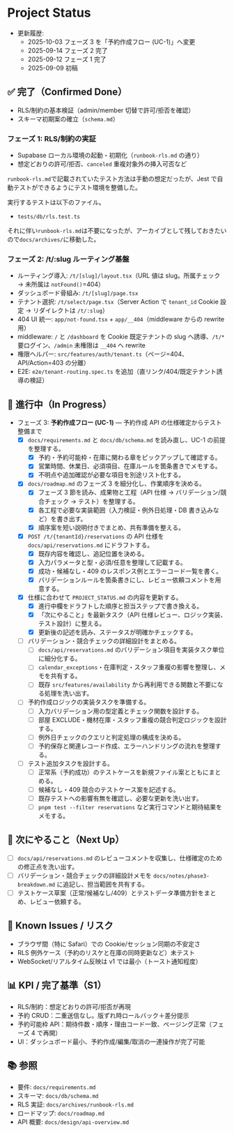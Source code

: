 # Project Status

- 更新履歴:
  - 2025-10-03 フェーズ 3 を「予約作成フロー (UC-1)」へ変更
  - 2025-09-14 フェーズ 2 完了
  - 2025-09-12 フェーズ 1 完了
  - 2025-09-09 初稿

## ✅ 完了（Confirmed Done）

- RLS/制約の基本検証（admin/member 切替で許可/拒否を確認）
- スキーマ初期案の確立（`schema.md`）

### フェーズ 1: **RLS/制約の実証**

- Supabase ローカル環境の起動・初期化（`runbook-rls.md` の通り）
- 想定どおりの許可/拒否、`canceled` 重複対象外の挿入可否など

`runbook-rls.md`で記載されていたテスト方法は手動の想定だったが、Jest で自動テストができるようにテスト環境を整備した。

実行するテストは以下のファイル。

- `tests/db/rls.test.ts`

それに伴い`runbook-rls.md`は不要になったが、アーカイブとして残しておきたいので`docs/archives/`に移動した。

### フェーズ 2: **/t/:slug ルーティング基盤**

- ルーティング導入: `/t/[slug]/layout.tsx`（URL 値は slug。所属チェック → 未所属は `notFound()`=404）
- ダッシュボード骨組み: `/t/[slug]/page.tsx`
- テナント選択: `/t/select/page.tsx`（Server Action で `tenant_id` Cookie 設定 → リダイレクトは `/t/:slug`）
- 404 UI 統一: `app/not-found.tsx` + `app/__404`（middleware からの rewrite 用）
- middleware: `/` と `/dashboard` を Cookie 既定テナントの slug へ誘導、`/t/*` 要ログイン、`/admin` 未権限は `__404` へ rewrite
- 権限ヘルパー: `src/features/auth/tenant.ts`（ページ=404、API/Action=403 の分離）
- E2E: `e2e/tenant-routing.spec.ts` を追加（直リンク/404/既定テナント誘導の検証）

## 🚧 進行中（In Progress）

- フェーズ 3: **予約作成フロー (UC-1)** — 予約作成 API の仕様確定からテスト整備まで
  - [x] `docs/requirements.md` と `docs/db/schema.md` を読み直し、UC-1 の前提を整理する。
    - [x] 予約・予約可能枠・在庫に関わる章をピックアップして確認する。
    - [x] 営業時間、休業日、必須項目、在庫ルールを箇条書きでメモする。
    - [x] 不明点や追加確認が必要な項目を別途リスト化する。
  - [x] `docs/roadmap.md` のフェーズ 3 を細分化し、作業順序を決める。
    - [x] フェーズ 3 節を読み、成果物と工程（API 仕様 → バリデーション/競合チェック → テスト）を整理する。
    - [x] 各工程で必要な実装範囲（入力検証・例外日処理・DB 書き込みなど）を書き出す。
    - [x] 順序案を短い説明付きでまとめ、共有準備を整える。
  - [x] `POST /t/{tenantId}/reservations` の API 仕様を `docs/api/reservations.md` にドラフトする。
    - [x] 既存内容を確認し、追記位置を決める。
    - [x] 入力パラメータと型・必須/任意を整理して記載する。
    - [x] 成功・候補なし・409 のレスポンス例とエラーコード一覧を書く。
    - [x] バリデーションルールを箇条書きにし、レビュー依頼コメントを用意する。
  - [x] 仕様に合わせて `PROJECT_STATUS.md` の内容を更新する。
    - [x] 進行中欄をドラフトした順序と担当ステップで書き換える。
    - [x] 「次にやること」を最新タスク（API 仕様レビュー、ロジック実装、テスト設計）に整える。
    - [x] 更新後の記述を読み、ステータスが明確かチェックする。
  - [ ] バリデーション・競合チェックの詳細設計をまとめる。
    - [ ] `docs/api/reservations.md` のバリデーション項目を実装タスク単位に細分化する。
    - [ ] `calendar_exceptions`・在庫判定・スタッフ重複の影響を整理し、メモを共有する。
    - [ ] 既存 `src/features/availability` から再利用できる関数と不要になる処理を洗い出す。
  - [ ] 予約作成ロジックの実装タスクを準備する。
    - [ ] 入力バリデーション用の型定義とチェック関数を設計する。
    - [ ] 部屋 EXCLUDE・機材在庫・スタッフ重複の競合判定ロジックを設計する。
    - [ ] 例外日チェックのクエリと判定処理の構成を決める。
    - [ ] 予約保存と関連レコード作成、エラーハンドリングの流れを整理する。
  - [ ] テスト追加タスクを設計する。
    - [ ] 正常系（予約成功）のテストケースを新規ファイル案とともにまとめる。
    - [ ] 候補なし・409 競合のテストケース案を記述する。
    - [ ] 既存テストへの影響有無を確認し、必要な更新を洗い出す。
    - [ ] `pnpm test --filter reservations` など実行コマンドと期待結果をメモする。

## 📝 次にやること（Next Up）

- [ ] `docs/api/reservations.md` のレビューコメントを収集し、仕様確定のための修正点を洗い出す。
- [ ] バリデーション・競合チェックの詳細設計メモを `docs/notes/phase3-breakdown.md` に追記し、担当範囲を共有する。
- [ ] テストケース草案（正常/候補なし/409）とテストデータ準備方針をまとめ、レビュー依頼する。

## 🐞 Known Issues / リスク

- ブラウザ間（特に Safari）での Cookie/セッション同期の不安定さ
- RLS 例外ケース（予約のリスケと在庫の同時更新など）未テスト
- WebSocket/リアルタイム反映は v1 では最小（トースト通知程度）

## 📊 KPI / 完了基準（S1）

- RLS/制約：想定どおりの許可/拒否が再現
- 予約 CRUD：二重送信なし。版ずれ時ロールバック＋差分提示
- 予約可能枠 API：期待件数・順序・理由コード一致、ページング正常（フェーズ 4 で再開）
- UI：ダッシュボード最小、予約作成/編集/取消の一連操作が完了可能

## 📚 参照

- 要件: `docs/requirements.md`
- スキーマ: `docs/db/schema.md`
- RLS 実証: `docs/archives/runbook-rls.md`
- ロードマップ: `docs/roadmap.md`
- API 概要: `docs/design/api-overview.md`
